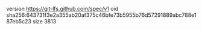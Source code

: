 version https://git-lfs.github.com/spec/v1
oid sha256:643731f3e2a355ab20af375c46bfe73b5955b76d57291889abc788e187eb5c23
size 3813
